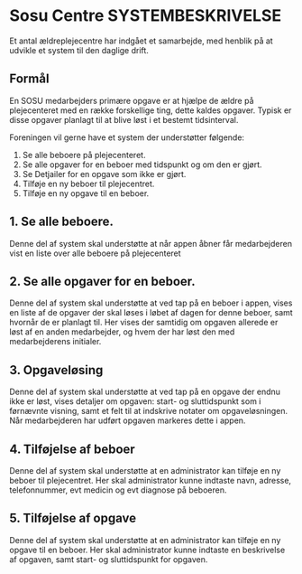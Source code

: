 # Sosu Centre SYSTEMBESKRIVELSE

Et antal ældreplejecentre har indgået et samarbejde, med henblik på at udvikle et system til den daglige drift.

## Formål

En SOSU medarbejders primære opgave er at hjælpe de ældre på plejecenteret med en række forskellige ting, dette kaldes opgaver.
Typisk er disse opgaver planlagt til at blive løst i et bestemt tidsinterval.

Foreningen vil gerne have et system der understøtter følgende:

1. Se alle beboere på plejecenteret.
2. Se alle opgaver for en beboer med tidspunkt og om den er gjørt.
3. Se Detjailer for en opgave som ikke er gjørt.
4. Tilføje en ny beboer til plejecentret.
5. Tilføje en ny opgave til en beboer.

## 1. Se alle beboere.

Denne del af system skal understøtte at når appen åbner får medarbejderen vist en liste over alle beboere på plejecenteret

## 2. Se alle opgaver for en beboer.

Denne del af system skal understøtte at ved tap på en beboer i appen, vises en liste af de opgaver der skal løses i løbet af dagen for denne beboer, samt hvornår de er planlagt til. Her vises der samtidig om opgaven allerede er løst af en anden medarbejder, og hvem der har løst den med medarbejderens initialer.

## 3. Opgaveløsing

Denne del af system skal understøtte at ved tap på en opgave der endnu ikke er løst, vises detaljer om opgaven: start- og sluttidspunkt som i førnævnte visning, samt et felt til at indskrive notater om opgaveløsningen. Når medarbejderen har udført opgaven markeres dette i appen.

## 4. Tilføjelse af beboer

Denne del af system skal understøtte at en administrator kan tilføje en ny beboer til plejecentret. Her skal administrator kunne indtaste navn, adresse, telefonnummer, evt medicin og evt diagnose på beboeren.

## 5. Tilføjelse af opgave

Denne del af system skal understøtte at en administrator kan tilføje en ny opgave til en beboer. Her skal administrator kunne indtaste en beskrivelse af opgaven, samt start- og sluttidspunkt for opgaven.
